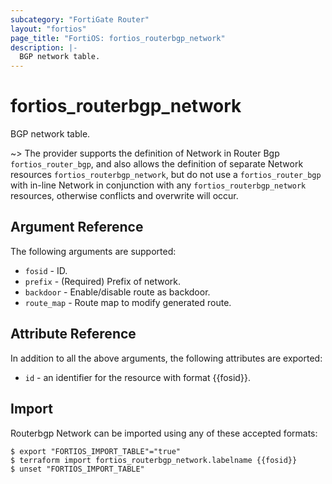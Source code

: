 ```yaml
---
subcategory: "FortiGate Router"
layout: "fortios"
page_title: "FortiOS: fortios_routerbgp_network"
description: |-
  BGP network table.
---
```


# fortios_routerbgp_network
BGP network table.

~> The provider supports the definition of Network in Router Bgp `fortios_router_bgp`, and also allows the definition of separate Network resources `fortios_routerbgp_network`, but do not use a `fortios_router_bgp` with in-line Network in conjunction with any `fortios_routerbgp_network` resources, otherwise conflicts and overwrite will occur.


## Argument Reference

The following arguments are supported:

* `fosid` - ID.
* `prefix` - (Required) Prefix of network.
* `backdoor` - Enable/disable route as backdoor.
* `route_map` - Route map to modify generated route.

## Attribute Reference

In addition to all the above arguments, the following attributes are exported:
* `id` - an identifier for the resource with format {{fosid}}.

## Import

Routerbgp Network can be imported using any of these accepted formats:
```
$ export "FORTIOS_IMPORT_TABLE"="true"
$ terraform import fortios_routerbgp_network.labelname {{fosid}}
$ unset "FORTIOS_IMPORT_TABLE"
```
